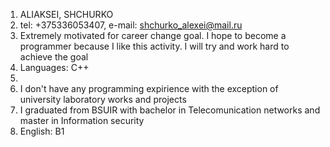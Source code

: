 1. ALIAKSEI, SHCHURKO
2. tel: +375336053407, e-mail: shchurko_alexei@mail.ru
3. Extremely motivated for career change goal. I hope to become a programmer because I like this activity. I will try and work hard to achieve the goal
4. Languages: C++
5. 
6. I don't have any programming expirience with the exception of university laboratory works and projects 
7. I graduated from BSUIR with bachelor in Telecomunication networks and master in Information security
8. English: B1
